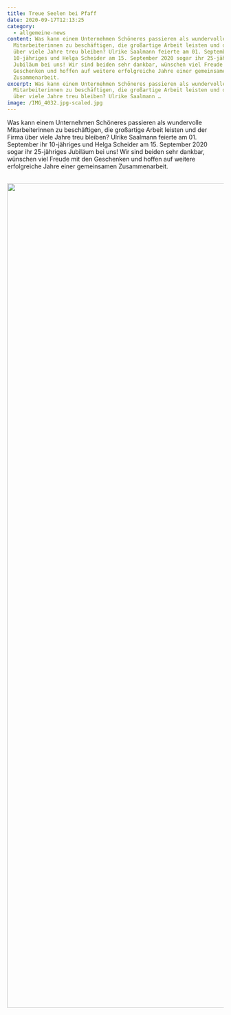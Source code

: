 ```yaml
---
title: Treue Seelen bei Pfaff
date: 2020-09-17T12:13:25
category:
  - allgemeine-news
content: Was kann einem Unternehmen Schöneres passieren als wundervolle
  Mitarbeiterinnen zu beschäftigen, die großartige Arbeit leisten und der Firma
  über viele Jahre treu bleiben? Ulrike Saalmann feierte am 01. September ihr
  10-jähriges und Helga Scheider am 15. September 2020 sogar ihr 25-jähriges
  Jubiläum bei uns! Wir sind beiden sehr dankbar, wünschen viel Freude mit den
  Geschenken und hoffen auf weitere erfolgreiche Jahre einer gemeinsamen
  Zusammenarbeit.
excerpt: Was kann einem Unternehmen Schöneres passieren als wundervolle
  Mitarbeiterinnen zu beschäftigen, die großartige Arbeit leisten und der Firma
  über viele Jahre treu bleiben? Ulrike Saalmann …
image: /IMG_4032.jpg-scaled.jpg
---
```


<p>Was kann einem Unternehmen Schöneres passieren als wundervolle Mitarbeiterinnen zu beschäftigen, die großartige Arbeit leisten und der Firma über viele Jahre treu bleiben? Ulrike Saalmann feierte am 01. September ihr 10-jähriges und Helga Scheider am 15. September 2020 sogar ihr 25-jähriges Jubiläum bei uns! Wir sind beiden sehr dankbar, wünschen viel Freude mit den Geschenken und hoffen auf weitere erfolgreiche Jahre einer gemeinsamen Zusammenarbeit.</p>



<p><br><img loading="lazy" width="2560" height="1920" class="wp-image-982" style="width: 1000px;" src="/IMG_4032.jpg-scaled.jpg" alt="" srcset="/IMG_4032.jpg-scaled.jpg 2560w, /IMG_4032.jpg-300x225.jpg 300w, /IMG_4032.jpg-1024x768.jpg 1024w, /IMG_4032.jpg-768x576.jpg 768w, /IMG_4032.jpg-1536x1152.jpg 1536w, /IMG_4032.jpg-2048x1536.jpg 2048w" sizes="(max-width: 2560px) 100vw, 2560px" /></p>
